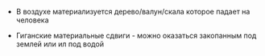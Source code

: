 
- В воздухе материализуется дерево/валун/скала которое падает на человека
    
- Гиганские материальные сдвиги - можно оказаться закопанным под землей или ил под водой
